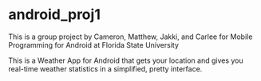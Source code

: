 # android_proj1

This is a group project by Cameron, Matthew, Jakki, and Carlee for Mobile Programming for Android at Florida State University

This is a Weather App for Android that gets your location and gives you real-time weather statistics in a simplified, pretty interface.

